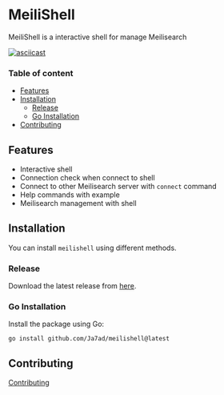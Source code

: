 # MeiliShell
MeiliShell is a interactive shell for manage Meilisearch

[![asciicast](https://asciinema.org/a/670976.svg)](https://asciinema.org/a/670976)

### Table of content

- [Features](#features)
- [Installation](#installation)
  - [Release](#release)
  - [Go Installation](#go-installation)
- [Contributing](#contributing)

## Features

- Interactive shell
- Connection check when connect to shell
- Connect to other Meilisearch server with `connect` command
- Help commands with example
- Meilisearch management with shell

## Installation

You can install `meilishell` using different methods.

### Release

Download the latest release from [here](https://github.com/Ja7ad/meilishell/releases).

### Go Installation

Install the package using Go:

```shell
go install github.com/Ja7ad/meilishell@latest
```

## Contributing

[Contributing](CONTRIBUTING.md)